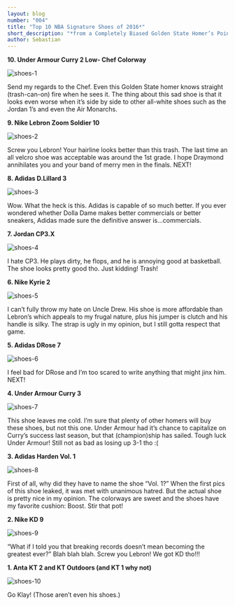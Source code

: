 ```yaml
---
layout: blog
number: "004"
title: "Top 10 NBA Signature Shoes of 2016*"
short_description: "*from a Completely Biased Golden State Homer’s Point of View"
author: Sebastian
---
```


<p style='font-weight: bold;'>10. Under Armour Curry 2 Low- Chef Colorway</p>

<img alt="shoes-1" src="https://s3-us-west-1.amazonaws.com/images.incronaut.com/SC3shoes-1.png" />

Send my regards to the Chef.  Even this Golden State homer knows straight (trash-can-on) fire when he sees it.  The thing about this sad shoe is that it looks even worse when it’s side by side to other all-white shoes such as the Jordan 1’s and even the Air Monarchs. 

<p style='font-weight: bold;'>9. Nike Lebron Zoom Soldier 10</p>

<img alt="shoes-2" src="https://s3-us-west-1.amazonaws.com/images.incronaut.com/SC3shoes-2.png" />

Screw you Lebron!  Your hairline looks better than this trash.  The last time an all velcro shoe was acceptable was around the 1st grade.  I hope Draymond annihilates you and your band of merry men in the finals. NEXT!

<p style='font-weight: bold;'>8. Adidas D.Lillard 3</p>

<img alt="shoes-3" src="https://s3-us-west-1.amazonaws.com/images.incronaut.com/SC3shoes-3.png" />

Wow. What the heck is this. Adidas is capable of so much better. If you ever wondered whether Dolla Dame makes better commercials or better sneakers, Adidas made sure the definitive answer is...commercials. 

<p style='font-weight: bold;'>7.  Jordan CP3.X</p>

<img alt="shoes-4" src="https://s3-us-west-1.amazonaws.com/images.incronaut.com/SC3shoes-4.png" />

I hate CP3.  He plays dirty, he flops, and he is annoying good at basketball.  The shoe looks pretty good tho. Just kidding! Trash! 

<p style='font-weight: bold;'>6. Nike Kyrie 2</p>

<img alt="shoes-5" src="https://s3-us-west-1.amazonaws.com/images.incronaut.com/SC3shoes-5.png" />

I can’t fully throw my hate on Uncle Drew.  His shoe is more affordable than Lebron’s which appeals to my frugal nature, plus his jumper is clutch and his handle is silky.  The strap is ugly in my opinion, but I still gotta respect that game.

<p style='font-weight: bold;'>5. Adidas DRose 7</p>

<img alt="shoes-6" src="https://s3-us-west-1.amazonaws.com/images.incronaut.com/SC3shoes-6.png" />

I feel bad for DRose and I’m too scared to write anything that might jinx him.  NEXT!

<p style='font-weight: bold;'>4. Under Armour Curry 3</p>

<img alt="shoes-7" src="https://s3-us-west-1.amazonaws.com/images.incronaut.com/SC3shoes-7.png" />

This shoe leaves me cold.  I’m sure that plenty of other homers will buy these shoes, but not this one.  Under Armour had it’s chance to capitalize on Curry’s success last season, but that (champion)ship has sailed.  Tough luck Under Armour!  Still not as bad as losing up 3-1 tho :(

<p style='font-weight: bold;'>3.  Adidas Harden Vol. 1</p>

<img alt="shoes-8" src="https://s3-us-west-1.amazonaws.com/images.incronaut.com/SC3shoes-8.png" />

First of all, why did they have to name the shoe “Vol. 1?”  When the first pics of this shoe leaked, it was met with unanimous hatred.  But the actual shoe is pretty nice in my opinion.  The colorways are sweet and the shoes have my favorite cushion: Boost.  Stir that pot!

<p style='font-weight: bold;'>2.  Nike KD 9</p>

<img alt="shoes-9" src="https://s3-us-west-1.amazonaws.com/images.incronaut.com/SC3shoes-9.png" />

“What if I told you that breaking records doesn’t mean becoming the greatest ever?”  Blah blah blah. Screw you Lebron!  We got KD tho!!!

<p style='font-weight: bold;'>1. Anta KT 2 and KT Outdoors (and KT 1 why not)</p>

<img alt="shoes-10" src="https://s3-us-west-1.amazonaws.com/images.incronaut.com/SC3shoes-10.png" />

Go Klay!  (Those aren’t even his shoes.)